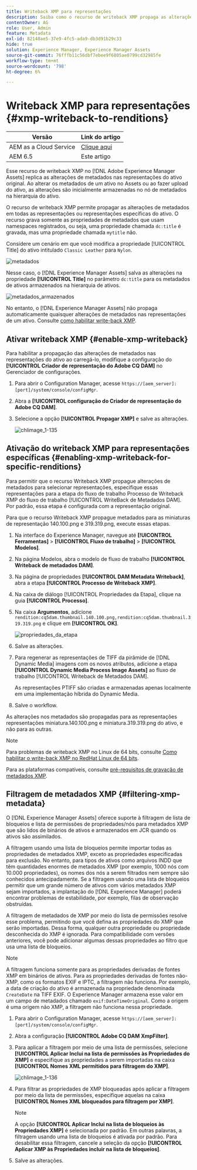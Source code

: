 ```yaml
---
title: Writeback XMP para representações
description: Saiba como o recurso de writeback XMP propaga as alterações de metadados de um ativo para todas as representações ou representações específicas do ativo.
contentOwner: AG
role: User, Admin
feature: Metadata
exl-id: 82148ae5-37e9-4fc5-ada9-db3d91b29c33
hide: true
solution: Experience Manager, Experience Manager Assets
source-git-commit: 76fffb11c56dbf7ebee9f6805ae0799cd32985fe
workflow-type: tm+mt
source-wordcount: '798'
ht-degree: 6%

---
```


# Writeback XMP para representações {#xmp-writeback-to-renditions}

| Versão | Link do artigo |
| -------- | ---------------------------- |
| AEM as a Cloud Service | [Clique aqui](https://experienceleague.adobe.com/docs/experience-manager-cloud-service/content/assets/admin/xmp-metadata.html?lang=en) |
| AEM 6.5 | Este artigo |

Esse recurso de writeback XMP no [!DNL Adobe Experience Manager Assets] replica as alterações de metadados nas representações do ativo original. Ao alterar os metadados de um ativo no Assets ou ao fazer upload do ativo, as alterações são inicialmente armazenadas no nó de metadados na hierarquia do ativo.

O recurso de writeback XMP permite propagar as alterações de metadados em todas as representações ou representações específicas do ativo. O recurso grava somente as propriedades de metadados que usam namespaces registrados, ou seja, uma propriedade chamada `dc:title` é gravada, mas uma propriedade chamada `mytitle` não.

Considere um cenário em que você modifica a propriedade [!UICONTROL Title] do ativo intitulado `Classic Leather` para `Nylon`.

![metadados](assets/metadata.png)

Nesse caso, o [!DNL Experience Manager Assets] salva as alterações na propriedade **[!UICONTROL Title]** no parâmetro `dc:title` para os metadados de ativos armazenados na hierarquia de ativos.

![metadados_armazenados](assets/metadata_stored.png)

No entanto, o [!DNL Experience Manager Assets] não propaga automaticamente quaisquer alterações de metadados nas representações de um ativo. Consulte [como habilitar write-back XMP](#enable-xmp-writeback).

## Ativar writeback XMP {#enable-xmp-writeback}

Para habilitar a propagação das alterações de metadados nas representações do ativo ao carregá-lo, modifique a configuração do **[!UICONTROL Criador de representação do Adobe CQ DAM]** no Gerenciador de configurações.

1. Para abrir o Configuration Manager, acesse `https://[aem_server]:[port]/system/console/configMgr`.
1. Abra a **[!UICONTROL configuração do Criador de representação do Adobe CQ DAM]**.
1. Selecione a opção **[!UICONTROL Propagar XMP]** e salve as alterações.

   ![chlimage_1-135](assets/chlimage_1-346.png)

## Ativação do writeback XMP para representações específicas {#enabling-xmp-writeback-for-specific-renditions}

Para permitir que o recurso Writeback XMP propague alterações de metadados para selecionar representações, especifique essas representações para a etapa do fluxo de trabalho Processo de Writeback XMP do fluxo de trabalho [!UICONTROL WriteBack de Metadados DAM]. Por padrão, essa etapa é configurada com a representação original.

Para que o recurso Writeback XMP propague metadados para as miniaturas de representação 140.100.png e 319.319.png, execute essas etapas.

1. Na interface do Experience Manager, navegue até **[!UICONTROL Ferramentas]** > **[!UICONTROL Fluxo de trabalho]** > **[!UICONTROL Modelos]**.
1. Na página Modelos, abra o modelo de fluxo de trabalho **[!UICONTROL Writeback de metadados DAM]**.
1. Na página de propriedades **[!UICONTROL DAM Metadata Writeback]**, abra a etapa **[!UICONTROL Processo de Writeback XMP]**.
1. Na caixa de diálogo [!UICONTROL Propriedades da Etapa], clique na guia **[!UICONTROL Processo]**.
1. Na caixa **Argumentos**, adicione `rendition:cq5dam.thumbnail.140.100.png,rendition:cq5dam.thumbnail.319.319.png` e clique em **[!UICONTROL OK]**.

   ![propriedades_da_etapa](assets/step_properties.png)

1. Salve as alterações.
1. Para regenerar as representações de TIFF da pirâmide de [!DNL Dynamic Media] imagens com os novos atributos, adicione a etapa **[!UICONTROL Dynamic Media Process Image Assets]** ao fluxo de trabalho [!UICONTROL Writeback de Metadados DAM].

   As representações PTIFF são criadas e armazenadas apenas localmente em uma implementação híbrida do Dynamic Media.

1. Salve o workflow.

As alterações nos metadados são propagadas para as representações representações miniatura.140.100.png e miniatura.319.319.png do ativo, e não para as outras.

>[!NOTE]
>
>Para problemas de writeback XMP no Linux de 64 bits, consulte [Como habilitar o write-back XMP no RedHat Linux de 64 bits](https://helpx.adobe.com/experience-manager/kb/enable-xmp-write-back-64-bit-redhat.html).
>
>Para as plataformas compatíveis, consulte [pré-requisitos de gravação de metadados XMP](/help/sites-deploying/technical-requirements.md#requirements-for-aem-assets-xmp-metadata-write-back).

## Filtragem de metadados XMP {#filtering-xmp-metadata}

O [!DNL Experience Manager Assets] oferece suporte à filtragem de lista de bloqueios e lista de permissões de propriedades/nós para metadados XMP que são lidos de binários de ativos e armazenados em JCR quando os ativos são assimilados.

A filtragem usando uma lista de bloqueios permite importar todas as propriedades de metadados XMP, exceto as propriedades especificadas para exclusão. No entanto, para tipos de ativos como arquivos INDD que têm quantidades enormes de metadados XMP (por exemplo, 1000 nós com 10.000 propriedades), os nomes dos nós a serem filtrados nem sempre são conhecidos antecipadamente. Se a filtragem usando uma lista de bloqueios permitir que um grande número de ativos com vários metadados XMP sejam importados, a implantação do [!DNL Experience Manager] poderá encontrar problemas de estabilidade, por exemplo, filas de observação obstruídas.

A filtragem de metadados de XMP por meio do lista de permissões resolve esse problema, permitindo que você defina as propriedades do XMP que serão importadas. Dessa forma, qualquer outra propriedade ou propriedade desconhecida do XMP é ignorada. Para compatibilidade com versões anteriores, você pode adicionar algumas dessas propriedades ao filtro que usa uma lista de bloqueios.

>[!NOTE]
>
>A filtragem funciona somente para as propriedades derivadas de fontes XMP em binários de ativos. Para as propriedades derivadas de fontes não-XMP, como os formatos EXIF e IPTC, a filtragem não funciona. Por exemplo, a data de criação do ativo é armazenada na propriedade denominada `CreateDate` na TIFF EXIF. O Experience Manager armazena esse valor em um campo de metadados chamado `exif:DateTimeOriginal`. Como a origem é uma origem não XMP, a filtragem não funciona nessa propriedade.

1. Para abrir o Configuration Manager, acesse `https://[aem_server]:[port]/system/console/configMgr`.
1. Abra a configuração **[!UICONTROL Adobe CQ DAM XmpFilter]**.
1. Para aplicar a filtragem por meio de uma lista de permissões, selecione **[!UICONTROL Aplicar Inclui na lista de permissões às Propriedades do XMP]** e especifique as propriedades a serem importadas na caixa **[!UICONTROL Nomes XML permitidos para filtragem do XMP]**.

   ![chlimage_1-136](assets/chlimage_1-347.png)

1. Para filtrar as propriedades de XMP bloqueadas após aplicar a filtragem por meio da lista de permissões, especifique aquelas na caixa **[!UICONTROL Nomes XML bloqueados para filtragem por XMP]**.

   >[!NOTE]
   >
   >A opção **[!UICONTROL Aplicar Inclui na lista de bloqueios às Propriedades XMP]** é selecionada por padrão. Em outras palavras, a filtragem usando uma lista de bloqueios é ativada por padrão. Para desabilitar essa filtragem, cancele a seleção da opção **[!UICONTROL Aplicar XMP às Propriedades incluir na lista de bloqueios]**.

1. Salve as alterações.
